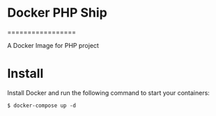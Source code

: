 # Docker PHP Ship
=================

A Docker Image for PHP project

# Install
Install Docker and run the following command to start your containers:

    $ docker-compose up -d

